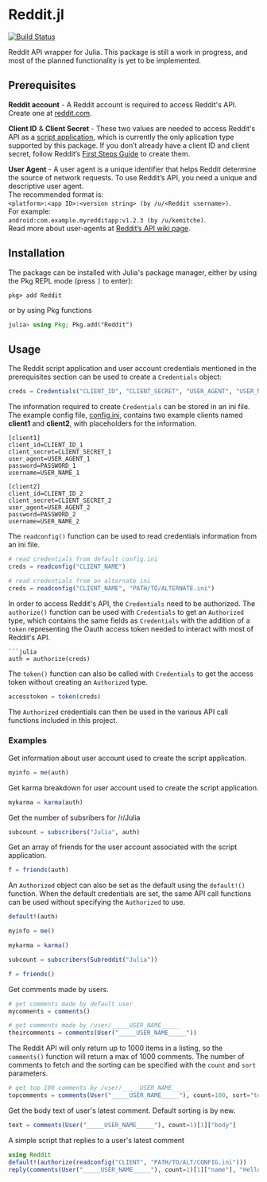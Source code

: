 
# Reddit.jl
[![Build Status](https://travis-ci.org/kennethberry/Reddit.jl.svg?branch=master)](https://travis-ci.org/kennethberry/Reddit.jl)

Reddit API wrapper for Julia. This package is still a work in progress, and most of the planned functionality is yet to be implemented.

## Prerequisites
**Reddit account** - A Reddit account is required to access Reddit's API.  Create one at [reddit.com](https://reddit.com).

**Client ID** & **Client Secret** - These two values are needed to access Reddit's API as a [script application](https://github.com/reddit-archive/reddit/wiki/oauth2-app-types#script), which is currently the only aplication type supported by this package. If you don’t already have a client ID and client secret, follow Reddit’s [First Steps Guide](https://github.com/reddit/reddit/wiki/OAuth2-Quick-Start-Example#first-steps) to create them.

**User Agent** - A user agent is a unique identifier that helps Reddit determine the source of network requests. To use Reddit’s API, you need a unique and descriptive user agent.
<br>
The recommended format is:
<br>
`<platform>:<app ID>:<version string> (by /u/<Reddit username>)`.
<br>
For example:
<br>
`android:com.example.myredditapp:v1.2.3 (by /u/kemitche)`.
<br>
Read more about user-agents at [Reddit’s API wiki page](https://github.com/reddit/reddit/wiki/API).


## Installation
The package can be installed with Julia's package manager,
either by using the Pkg REPL mode (press `]` to enter):
```
pkg> add Reddit
```
or by using Pkg functions
```julia
julia> using Pkg; Pkg.add("Reddit")
```


## Usage
The Reddit script application and user account credentials mentioned in the prerequisites section can be used to create a `Credentials` object:
```julia
creds = Credentials("CLIENT_ID", "CLIENT_SECRET", "USER_AGENT", "USER_NAME", "PASSWORD")
```

The information required to create `Credentials` can be stored in an ini file. The example config file, [config.ini](/config/config.ini), contains two example clients named **client1** and **client2**, with placeholders for the information.
```
[client1]
client_id=CLIENT_ID_1
client_secret=CLIENT_SECRET_1
user_agent=USER_AGENT_1
password=PASSWORD_1
username=USER_NAME_1

[client2]
client_id=CLIENT_ID_2
client_secret=CLIENT_SECRET_2
user_agent=USER_AGENT_2
password=PASSWORD_2
username=USER_NAME_2
```
The `readconfig()` function can be used to read credentials information from an ini file.
```julia
# read credentials from default config.ini
creds = readconfig("CLIENT_NAME")

# read credentials from an alternate ini
creds = readconfig("CLIENT_NAME", "PATH/TO/ALTERNATE.ini")
```

In order to access Reddit's API, the `Credentials` need to be authorized. The `authorize()` function can be used with `Credentials` to get an `Authorized` type, which contains the same fields as `Credentials` with the addition of a `token` representing the Oauth access token needed to interact with most of Reddit's API.
```
```julia
auth = authorize(creds)
```
The `token()` function can also be called with `Credentials` to get the access token without creating an `Authorized` type.
```julia
accesstoken = token(creds)
```
The `Authorized` credentials can then be used in the various API call functions included in this project.

### Examples
Get information about user account used to create the script application.
```julia
myinfo = me(auth)
```

Get karma breakdown for user account used to create the script application.
```julia
mykarma = karma(auth)
```

Get the number of subsribers for /r/Julia
```julia
subcount = subscribers("Julia", auth)
```

Get an array of friends for the user account associated with the script application.
```julia
f = friends(auth)
```

An `Authorized` object can also be set as the default using the `default!()` function.  When the default credentials are set, the same API call functions can be used without specifying the `Authorized` to use.
```julia
default!(auth)

myinfo = me()

mykarma = karma()

subcount = subscribers(Subreddit("Julia"))

f = friends()
```

Get comments made by users.
```julia
# get comments made by default user
mycomments = comments()

# get comments made by /user/_____USER_NAME_____
theircomments = comments(User("_____USER_NAME_____"))
```

The Reddit API will only return up to 1000 items in a listing, so the `comments()` function will return a max of 1000 comments.  The number of comments to fetch and the sorting can be specified with the `count` and `sort` parameters.
```julia
# get top 100 comments by /user/_____USER_NAME_____
topcomments = comments(User("_____USER_NAME_____"), count=100, sort="top")
```

Get the body text of user's latest comment. Default sorting is by new.
```julia
text = comments(User("_____USER_NAME_____"), count=1)[1]["body"]
```

A simple script that replies to a user's latest comment
```julia
using Reddit
default!(authorize(readconfig("CLIENT", "PATH/TO/ALT/CONFIG.ini")))
reply(comments(User("_____USER_NAME_____"), count=1)[1]["name"], "Hello 👋"
```

